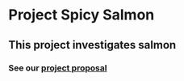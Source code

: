 # Project Spicy Salmon
## This project investigates salmon
### See our [project proposal](https://github.com/rklein324/AE-Spicy-Salmon.wiki.git)
